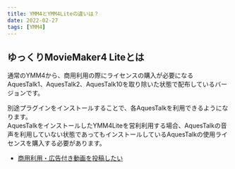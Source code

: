 ```yaml
---
title: YMM4とYMM4Liteの違いは？
date: 2022-02-27
tags: [YMM4]
---
```

## ゆっくりMovieMaker4 Liteとは
通常のYMM4から、商用利用の際にライセンスの購入が必要になるAquesTalk1、AquesTalk2、AquesTalk10を取り除いた状態で配布しているバージョンです。  
  
別途プラグインをインストールすることで、各AquesTalkを利用できるようになります。  
AquesTalkをインストールしたYMM4Liteを営利利用する場合、AquesTalkの音声を利用していない状態であってもインストールしているAquesTalkの使用ライセンスを購入する必要があります。  
- [商用利用・広告付き動画を投稿したい](../商用利用・広告付き動画を投稿したい)